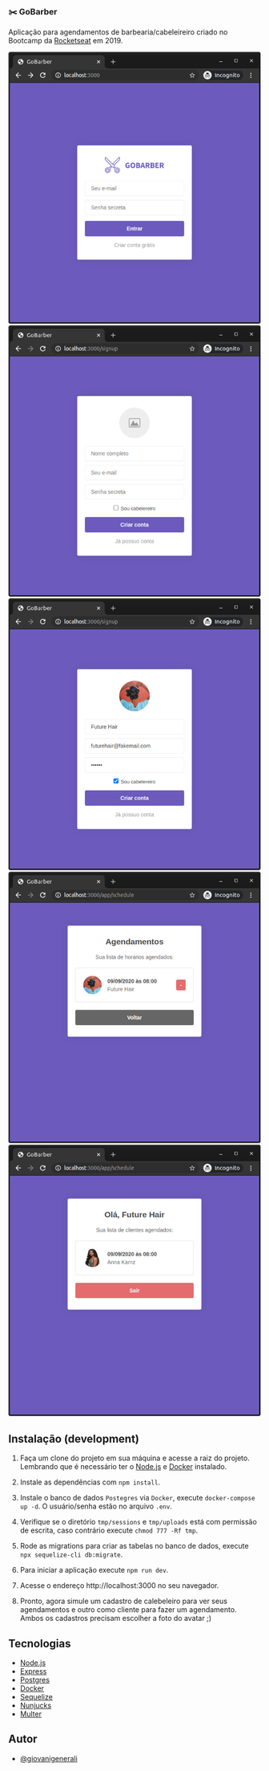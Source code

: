 ### ✂️ GoBarber

Aplicação para agendamentos de barbearia/cabeleireiro criado no Bootcamp da [Rocketseat](https://rocketseat.com.br) em 2019.

![1](./src/public/screenshots/1.png)
![2](./src/public/screenshots/2.png)
![3](./src/public/screenshots/3.png)
![4](./src/public/screenshots/4.png)
![5](./src/public/screenshots/5.png)

## Instalação (development)

1. Faça um clone do projeto em sua máquina e acesse a raiz do projeto. Lembrando que é necessário ter o [Node.js](https://nodejs.org) e [Docker](https://www.docker.com) instalado.

2. Instale as dependências com `npm install`.

3. Instale o banco de dados `Postegres` via `Docker`, execute `docker-compose up -d`. O usuário/senha estão no arquivo `.env`.

4. Verifique se o diretório `tmp/sessions` e `tmp/uploads` está com permissão de escrita, caso contrário execute `chmod 777 -Rf tmp`.

5. Rode as migrations para criar as tabelas no banco de dados, execute `npx sequelize-cli db:migrate`.

6. Para iniciar a aplicação execute `npm run dev`.

7. Acesse o endereço http://localhost:3000 no seu navegador.

8. Pronto, agora simule um cadastro de calebeleiro para ver seus agendamentos e outro como cliente para fazer um agendamento. Ambos os cadastros precisam escolher a foto do avatar ;)

## Tecnologias

- [Node.js](https://nodejs.org)
- [Express](https://expressjs.com)
- [Postgres](https://hub.docker.com/_/postgres)
- [Docker](https://www.docker.com)
- [Sequelize](https://sequelize.org/v5/)
- [Nunjucks](https://mozilla.github.io/nunjucks)
- [Multer](https://github.com/expressjs/multer)

## Autor

- [@giovanigenerali](https://github.com/giovanigenerali)
